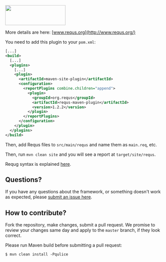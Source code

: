 <img src="http://img.requs.org/logo-384x128.png" width="192" height="64" />

More details are here: [www.requs.org](http://www.requs.org/)

You need to add this plugin to your `pom.xml`:

```xml
[...]
<build>
  [...]
  <plugins>
    [...]
    <plugin>
      <artifactId>maven-site-plugin</artifactId>
      <configuration>
        <reportPlugins combine.children="append">
          <plugin>
            <groupId>org.requs</groupId>
            <artifactId>requs-maven-plugin</artifactId>
            <version>1.2.2</version>
          </plugin>
        </reportPlugins>
      </configuration>
    </plugin>
  </plugins>
</build>
```

Then, add Requs files to `src/main/requs` and name them as `main.req`, etc.

Then, run `mvn clean site` and you will see a report at `target/site/requs`.

Requg syntax is explained [here](http://www.requs.org/syntax.html).

## Questions?

If you have any questions about the framework, or something doesn't work as expected,
please [submit an issue here](https://github.com/tpc2/requs/issues/new).

## How to contribute?

Fork the repository, make changes, submit a pull request.
We promise to review your changes same day and apply to
the `master` branch, if they look correct.

Please run Maven build before submitting a pull request:

```
$ mvn clean install -Pqulice
```
